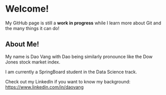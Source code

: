 # Welcome!

My GitHub page is still a **work in progress** while I learn more about Git and the many things it can do!


## About Me!

My name is Dao Vang with Dao being similarly pronounce like the Dow Jones stock market index.

I am currently a SpringBoard student in the Data Science track.

Check out my LinkedIn if you want to know my background:
https://www.linkedin.com/in/daovang
